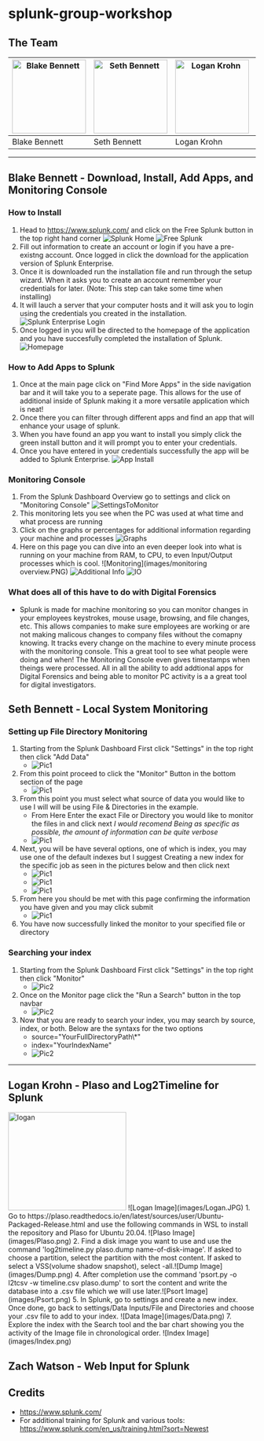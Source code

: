 # splunk-group-workshop
##  The Team
| <img src="images/54418954.jpg" alt="Blake Bennett" style="width: 150px; height: 150px;"> | <img src="images/me.png" alt="Seth Bennett" style="width: 150px; height: 150px;"> |<img src="images/Logan.JPG" alt="Logan Krohn" style="width: 150px; height: 150px;"> | <img src="" alt="Zach Watson" style="width: 150px; height: 150px;"> |
|------------------------------------------------------------------------------------------|-----------------------------------------------------------------------------------|-----------------------------------------------------------------------|---------------------------------------------------------------------|
| Blake Bennett | Seth Bennett | Logan Krohn | Zach Watson |

---

## Blake Bennett - Download, Install, Add Apps, and Monitoring Console
### How to Install
1. Head to https://www.splunk.com/ and click on the Free Splunk button in the top right hand corner ![Splunk Home](images/product_image.PNG) ![Free Splunk](images/free_splunk.PNG)
2. Fill out information to create an account or login if you have a pre-existng account. Once logged in click the download for the application version of Splunk Enterprise.
3. Once it is downloaded run the installation file and run through the setup wizard. When it asks you to create an account remember your credentials for later. (Note: This step can take some time when installing)
4. It will lauch a server that your computer hosts and it will ask you to login using the credentials you created in the installation. ![Splunk Enterprise Login](images/login.PNG)
5. Once logged in you will be directed to the homepage of the application and you have succesfully completed the installation of Splunk. ![Homepage](images/homepage.PNG)
### How to Add Apps to Splunk
1. Once at the main page click on "Find More Apps" in the side navigation bar and it will take you to a seperate page. This allows for the use of additional inside of Splunk making it a more versatile application which is neat!
2. Once there you can filter through different apps and find an app that will enhance your usage of splunk.
3. When you have found an app you want to install you simply click the green install button and it will prompt you to enter your credentials.
4. Once you have entered in your credentials successfully the app will be added to Splunk Enterprise. ![App Install](images/app_install.PNG)
### Monitoring Console
1. From the Splunk Dashboard Overview go to settings and click on "Monitoring Console"
![SettingsToMonitor](images/settings.PNG)
2. This monitoring lets you see when the PC was used at what time and what process are running
3. Click on the graphs or percentages for additional information regarding your machine and processes
![Graphs](images/graph.PNG)
4. Here on this page you can dive into an even deeper look into what is running on your machine from RAM, to CPU, to even Input/Output processes which is cool.
![Monitoring](images/monitoring overview.PNG)
![Additional Info](images/additionalinformation.PNG)
![IO](images/IO.PNG)
### What does all of this have to do with Digital Forensics
- Splunk is made for machine monitoring so you can monitor changes in your employees keystrokes, mouse usage, browsing, and file changes, etc. This allows companies to make sure employees are working or are not making malicous changes to company files without the comapny knowing. It tracks every change on the machine to every minute process with the monitoring console. This a great tool to see what people were doing and when! The Monitoring Console even gives timestamps when theings were processed. All in all the ability to add addtional apps for Digital Forensics and being able to monitor PC activity is a a great tool for digital investigators.
## Seth Bennett - Local System Monitoring
### Setting up File Directory Monitoring
1. Starting from the Splunk Dashboard First click "Settings" in the top right then click "Add Data"
    - ![Pic1](images/Seth_Bennett/DataInput1.png)
2. From this point proceed to click the "Monitor" Button in the bottom section of the page
    - ![Pic1](images/Seth_Bennett/DataInput2.png)
3. From this point you must select what source of data you would like to use I will will be using File & Directories in the example.
    - From Here Enter the exact File or Directory you would  like to monitor the files in and click next
    *I would recomend Being as specific as possible, the amount of information can be quite verbose*
    - ![Pic1](images/Seth_Bennett/DataInput3.png)
4.  Next, you will be have several options, one of which is index, you may use one of the default indexes but I suggest Creating a new index for the specific job as seen in the pictures below and then click next
    - ![Pic1](images/Seth_Bennett/DataInput4.png)
    - ![Pic1](images/Seth_Bennett/DataInput5.png)
    - ![Pic1](images/Seth_Bennett/DataInput6.png)
5. From here you should be met with this page confirming the information you have given and you may click submit
    - ![Pic1](images/Seth_Bennett/DataInput7.png)
6. You have now successfully linked the monitor to your specified file or directory
### Searching your index
1. Starting from the Splunk Dashboard First click "Settings" in the top right then click "Monitor"
    - ![Pic2](images/Seth_Bennett/SearchIndex1.png)
2. Once on the Monitor page click the "Run a Search" button in the top navbar
    - ![Pic2](images/Seth_Bennett/SearchIndex2.png)
3. Now that you are ready to search your index, you may search by source, index, or both. Below are the syntaxs for the two options
    - source="YourFullDirectoryPath\\*"
    - index="YourIndexName"
    - ![Pic2](images/Seth_Bennett/SearchIndex3.png)
---

## Logan Krohn - Plaso and Log2Timeline for Splunk
<img src="images/Logan.JPG" alt="logan" style="width: 240px; height: 200px;">
![Logan Image](images/Logan.JPG)
1. Go to https://plaso.readthedocs.io/en/latest/sources/user/Ubuntu-Packaged-Release.html and use the following commands in WSL to install the repository and Plaso for Ubuntu 20.04. ![Plaso Image](images/Plaso.png)
2. Find a disk image you want to use and use the command 'log2timeline.py plaso.dump name-of-disk-image'. If asked to choose a partition, select the partition with the most content. If asked to select a VSS(volume shadow snapshot), select -all.![Dump Image](images/Dump.png)
4. After completion use the command 'psort.py -o l2tcsv -w timeline.csv plaso.dump' to sort the content and write the database into a .csv file which we will use later.![Psort Image](images/Psort.png)
5. In Splunk, go to settings and create a new index. Once done, go back to settings/Data Inputs/File and Directories and choose your .csv file to add to your index. ![Data Image](images/Data.png)
7. Explore the index with the Search tool and the bar chart showing you the activity of the Image file in chronological order. ![Index Image](images/Index.png)
 
## Zach Watson - Web Input for Splunk

## Credits
- https://www.splunk.com/
- For additional training for Splunk and various tools: https://www.splunk.com/en_us/training.html?sort=Newest
